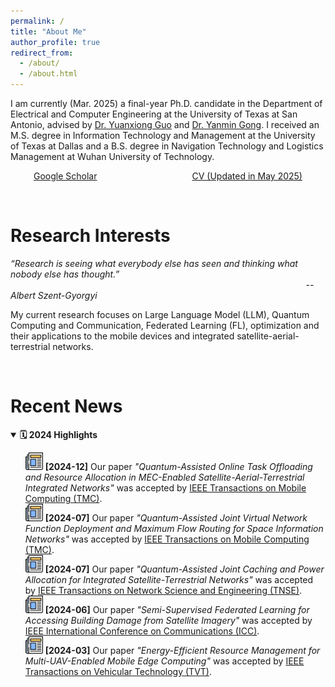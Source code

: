 ```yaml
---
permalink: /
title: "About Me"
author_profile: true
redirect_from: 
  - /about/
  - /about.html
---
```


I am currently (Mar. 2025) a final-year Ph.D. candidate in the Department of Electrical and Computer Engineering at the University of Texas at San Antonio, advised by [Dr. Yuanxiong Guo](https://guoyuanxiong.github.io) and [Dr. Yanmin Gong](https://yanmingong.github.io). I received an M.S. degree in Information Technology and Management at the University of Texas at Dallas and a B.S. degree in Navigation Technology and Logistics Management at Wuhan University of Technology.

<div style="display: flex; justify-content: space-around; align-items: center;">
  <!-- First button linking to Stack Overflow -->
<a href="https://scholar.google.com/citations?hl=en&user=p6z9Id4AAAAJ" class="btn btn--x-large" target="_blank">Google Scholar</a>
 &nbsp; 
  <!-- Second button linking to GitHub -->
<a href="https://yu-zhang-eugene.github.io/files/cv.pdf" class="btn btn--x-large" target="_blank">CV (Updated in May 2025)</a>
</div>



<p>&nbsp;</p>

Research Interests
======
_“Research is seeing what everybody else has seen and thinking what nobody else has thought.”_<br>
&nbsp;&nbsp;&nbsp;&nbsp;&nbsp;&nbsp;&nbsp;&nbsp;&nbsp;&nbsp;&nbsp;&nbsp;&nbsp;&nbsp;&nbsp;&nbsp;&nbsp;&nbsp;&nbsp;&nbsp;&nbsp;&nbsp;&nbsp;&nbsp;&nbsp;&nbsp;&nbsp;&nbsp;&nbsp;&nbsp;&nbsp;&nbsp;&nbsp;&nbsp;&nbsp;&nbsp;&nbsp;&nbsp;&nbsp;&nbsp;&nbsp;&nbsp;&nbsp;&nbsp;&nbsp;&nbsp;&nbsp;&nbsp;&nbsp;&nbsp;&nbsp;&nbsp;&nbsp;&nbsp;&nbsp;&nbsp;&nbsp;&nbsp;&nbsp;&nbsp;&nbsp;&nbsp;&nbsp;&nbsp;&nbsp;&nbsp;&nbsp;&nbsp;&nbsp;&nbsp;&nbsp;&nbsp;&nbsp;&nbsp;&nbsp;&nbsp;&nbsp;&nbsp;&nbsp;&nbsp;&nbsp;&nbsp;&nbsp;&nbsp;&nbsp;&nbsp;&nbsp;&nbsp;&nbsp;&nbsp;&nbsp;&nbsp;&nbsp;&nbsp;&nbsp;&nbsp;&nbsp;&nbsp;&nbsp;&nbsp;&nbsp;&nbsp;&nbsp;&nbsp;&nbsp;&nbsp;&nbsp;&nbsp;&nbsp;&nbsp;&nbsp;&nbsp;&nbsp;&nbsp;&nbsp;&nbsp;&nbsp;&nbsp;&nbsp;  _-- Albert Szent-Gyorgyi_

My current research focuses on Large Language Model (LLM), Quantum Computing and Communication, Federated Learning (FL), optimization and their applications to the mobile devices and integrated satellite-aerial-terrestrial networks.

<p>&nbsp;</p>


Recent News
======
<details open>
<summary><strong>🗓️ 2024 Highlights</strong></summary>
  
<ul style="list-style: none;">
  <li>
    <img src="/images/newspaper.png" alt="news" height="28px" width="28px">
    <strong>[2024-12]</strong> Our paper <em>"Quantum-Assisted Online Task Offloading and Resource Allocation in MEC-Enabled Satellite-Aerial-Terrestrial Integrated Networks"</em> was accepted by 
    <a href="https://ieeexplore.ieee.org/xpl/RecentIssue.jsp?punumber=7755" target="_blank">IEEE Transactions on Mobile Computing (TMC)</a>.
  </li>
  
  <li>
    <img src="/images/newspaper.png" alt="news" height="28px" width="28px">
    <strong>[2024-07]</strong> Our paper <em>"Quantum-Assisted Joint Virtual Network Function Deployment and Maximum Flow Routing for Space Information Networks"</em> was accepted by 
    <a href="https://ieeexplore.ieee.org/xpl/RecentIssue.jsp?punumber=7755" target="_blank">IEEE Transactions on Mobile Computing (TMC)</a>.
  </li>

  <li>
    <img src="/images/newspaper.png" alt="news" height="28px" width="28px">
    <strong>[2024-07]</strong> Our paper <em>"Quantum-Assisted Joint Caching and Power Allocation for Integrated Satellite-Terrestrial Networks"</em> was accepted by 
    <a href="https://ieeexplore.ieee.org/xpl/RecentIssue.jsp?punumber=6488902" target="_blank">IEEE Transactions on Network Science and Engineering (TNSE)</a>.
  </li>

  <li>
    <img src="/images/newspaper.png" alt="news" height="28px" width="28px">
    <strong>[2024-06]</strong> Our paper <em>"Semi-Supervised Federated Learning for Accessing Building Damage from Satellite Imagery"</em> was accepted by 
    <a href="https://icc2024.ieee-icc.org/" target="_blank">IEEE International Conference on Communications (ICC)</a>.
  </li>

  <li>
    <img src="/images/newspaper.png" alt="news" height="28px" width="28px">
    <strong>[2024-03]</strong> Our paper <em>"Energy-Efficient Resource Management for Multi-UAV-Enabled Mobile Edge Computing"</em> was accepted by 
    <a href="https://ieeexplore.ieee.org/xpl/RecentIssue.jsp?punumber=25" target="_blank">IEEE Transactions on Vehicular Technology (TVT)</a>.
  </li>
</ul>





